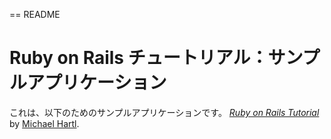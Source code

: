 == README
# Ruby on Rails チュートリアル：サンプルアプリケーション
これは、以下のためのサンプルアプリケーションです。
[*Ruby on Rails Tutorial*](http://railstutorial.jp/)
by [Michael Hartl](http://michaelhartl.com/).
